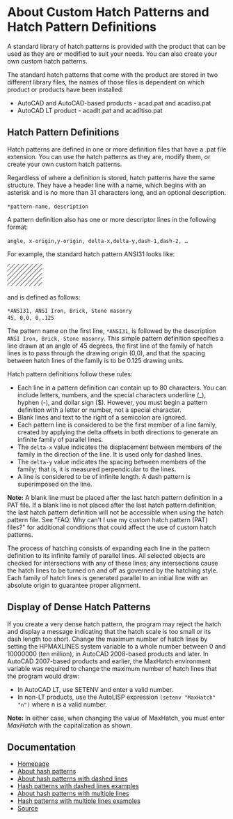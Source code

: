 # About Custom Hatch Patterns and Hatch Pattern Definitions
A standard library of hatch patterns is provided with the product that can be used as they are or modified to suit your needs. You can also create your own custom hatch patterns.

The standard hatch patterns that come with the product are stored in two different library files, the names of those files is dependent on which product or products have been installed:

- AutoCAD and AutoCAD-based products - acad.pat and acadiso.pat
- AutoCAD LT product - acadlt.pat and acadltiso.pat

## Hatch Pattern Definitions
Hatch patterns are defined in one or more definition files that have a .pat file extension. You can use the hatch patterns as they are, modify them, or create your own custom hatch patterns.

Regardless of where a definition is stored, hatch patterns have the same structure. They have a header line with a name, which begins with an asterisk and is no more than 31 characters long, and an optional description. 

`*pattern-name, description`

A pattern definition also has one or more descriptor lines in the following format: 

`angle, x-origin,y-origin, delta-x,delta-y,dash-1,dash-2, …`

For example, the standard hatch pattern ANSI31 looks like:

![](res/ansi31.png)

and is defined as follows:

```  
*ANSI31, ANSI Iron, Brick, Stone masonry
45, 0,0, 0,.125
```

The pattern name on the first line, `*ANSI31`, is followed by the description `ANSI Iron, Brick, Stone masonry`. This simple pattern definition specifies a line drawn at an angle of 45 degrees, the first line of the family of hatch lines is to pass through the drawing origin (0,0), and that the spacing between hatch lines of the family is to be 0.125 drawing units.

Hatch pattern definitions follow these rules:

- Each line in a pattern definition can contain up to 80 characters. You can include letters, numbers, and the special characters underline (_), hyphen (-), and dollar sign ($). However, you must begin a pattern definition with a letter or number, not a special character.
- Blank lines and text to the right of a semicolon are ignored.
- Each pattern line is considered to be the first member of a line family, created by applying the delta offsets in both directions to generate an infinite family of parallel lines.
- The `delta-x` value indicates the displacement between members of the family in the direction of the line. It is used only for dashed lines.
- The `delta-y` value indicates the spacing between members of the family; that is, it is measured perpendicular to the lines.
- A line is considered to be of infinite length. A dash pattern is superimposed on the line.

**Note:** A blank line must be placed after the last hatch pattern definition in a PAT file. If a blank line is not placed after the last hatch pattern definition, the last hatch pattern definition will not be accessible when using the hatch pattern file. See "FAQ: Why can't I use my custom hatch pattern (PAT) files?" for additional conditions that could affect the use of custom hatch patterns.

The process of hatching consists of expanding each line in the pattern definition to its infinite family of parallel lines. All selected objects are checked for intersections with any of these lines; any intersections cause the hatch lines to be turned on and off as governed by the hatching style. Each family of hatch lines is generated parallel to an initial line with an absolute origin to guarantee proper alignment.

## Display of Dense Hatch Patterns

If you create a very dense hatch pattern, the program may reject the hatch and display a message indicating that the hatch scale is too small or its dash length too short. Change the maximum number of hatch lines by setting the HPMAXLINES system variable to a whole number between 0 and 10000000 (ten million), in AutoCAD 2008-based products and later.
In AutoCAD 2007-based products and earlier, the MaxHatch environment variable was required to change the maximum number of hatch lines that the program would draw:

- In AutoCAD LT, use SETENV and enter a valid number.
- In non-LT products, use the AutoLISP expression `(setenv "MaxHatch" "n")` where n is a valid number.

**Note:** In either case, when changing the value of MaxHatch, you must enter *MaxHatch* with the capitalization as shown. 

## Documentation


- [Homepage](../README.md)
- [About hash patterns](about.md)
- [About hash patterns with dashed lines](dashed-lines-about.md)
- [Hash patterns with dashed lines examples](dashed-lines-examples.md)
- [About hash patterns with multiple lines](multiple-lines-about.md)
- [Hash patterns with multiple lines examples](multiple-lines-examples.md)
- [Source](https://knowledge.autodesk.com/support/autocad-lt/learn-explore/caas/CloudHelp/cloudhelp/2019/ENU/AutoCAD-LT/files/GUID-A6F2E6FF-1717-44B6-A476-0CA817ADD77E-htm.html)